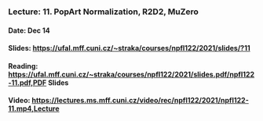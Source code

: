 ### Lecture: 11. PopArt Normalization, R2D2, MuZero
#### Date: Dec 14
#### Slides: https://ufal.mff.cuni.cz/~straka/courses/npfl122/2021/slides/?11
#### Reading: https://ufal.mff.cuni.cz/~straka/courses/npfl122/2021/slides.pdf/npfl122-11.pdf,PDF Slides
#### Video: https://lectures.ms.mff.cuni.cz/video/rec/npfl122/2021/npfl122-11.mp4,Lecture
